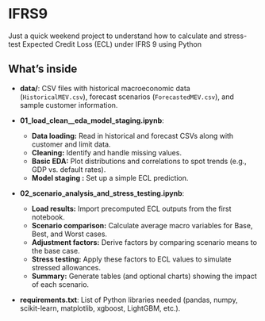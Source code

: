 # IFRS9

Just a quick weekend project to understand how to calculate and stress-test Expected Credit Loss (ECL) under IFRS 9 using Python

## What’s inside

* **data/**: CSV files with historical macroeconomic data (`HistoricalMEV.csv`), forecast scenarios (`ForecastedMEV.csv`), and sample customer information.
* **01\_load\_clean\_\_eda\_model\_staging.ipynb**:

  * **Data loading:** Read in historical and forecast CSVs along with customer and limit data.
  * **Cleaning:** Identify and handle missing values.
  * **Basic EDA:** Plot distributions and correlations to spot trends (e.g., GDP vs. default rates).
  * **Model staging :** Set up a simple ECL prediction.
* **02\_scenario\_analysis\_and\_stress\_testing.ipynb**:

  * **Load results:** Import precomputed ECL outputs from the first notebook.
  * **Scenario comparison:** Calculate average macro variables for Base, Best, and Worst cases.
  * **Adjustment factors:** Derive factors by comparing scenario means to the base case.
  * **Stress testing:** Apply these factors to ECL values to simulate stressed allowances.
  * **Summary:** Generate tables (and optional charts) showing the impact of each scenario.
* **requirements.txt**: List of Python libraries needed (pandas, numpy, scikit-learn, matplotlib, xgboost, LightGBM, etc.).
